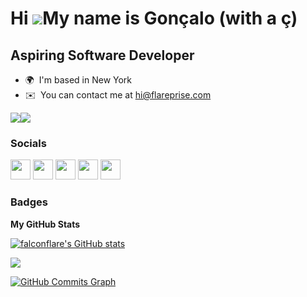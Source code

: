 Hi ![](https://user-images.githubusercontent.com/18350557/176309783-0785949b-9127-417c-8b55-ab5a4333674e.gif)My name is Gonçalo (with a ç)
==========================================================================================================================================

Aspiring Software Developer
----------------------

* 🌍  I'm based in New York
* ✉️  You can contact me at [hi@flareprise.com](mailto:hi@flareprise.com)

<a href="https://www.twitter.com/falconflare" target="_blank" rel="noreferrer"><img
src="https://img.shields.io/twitter/follow/falconflare?logo=twitter&style=for-the-badge&color=0891b2&labelColor=1c1917"
/></a><a href="https://www.twitch.tv/falconflare" target="_blank" rel="noreferrer"><img
src="https://img.shields.io/twitch/status/falconflare?logo=twitchsx&style=for-the-badge&color=0891b2&labelColor=1c1917&label=TWITCH+STATUS" /></a>


### Socials

<p align="left"> <a href="https://www.github.com/falconflare" target="_blank" rel="noreferrer"><img src="https://raw.githubusercontent.com/danielcranney/readme-generator/main/public/icons/socials/github-dark.svg" width="32" height="32" /></a> <a href="http://www.instagram.com/falconflare" target="_blank" rel="noreferrer"><img src="https://raw.githubusercontent.com/danielcranney/readme-generator/main/public/icons/socials/instagram.svg" width="32" height="32" /></a> <a href="https://www.twitter.com/falconflare" target="_blank" rel="noreferrer"><img src="https://raw.githubusercontent.com/danielcranney/readme-generator/main/public/icons/socials/twitter.svg" width="32" height="32" /></a> <a href="https://www.youtube.com/c/falconflare" target="_blank" rel="noreferrer"><img src="https://raw.githubusercontent.com/danielcranney/readme-generator/main/public/icons/socials/youtube.svg" width="32" height="32" /></a> <a href="https://www.twitch.tv/falconflare" target="_blank" rel="noreferrer"><img src="https://raw.githubusercontent.com/danielcranney/readme-generator/main/public/icons/socials/twitch.svg" width="32" height="32" /></a></p>

### Badges

<b>My GitHub Stats</b>

<a href="http://www.github.com/falconflare"><img src="https://github-readme-stats.vercel.app/api?username=falconflare&show_icons=true&hide=&count_private=true&title_color=0891b2&text_color=ffffff&icon_color=0891b2&bg_color=1c1917&hide_border=true&show_icons=true" alt="falconflare's GitHub stats" /></a>

<a href="http://www.github.com/falconflare"><img src="https://github-readme-streak-stats.herokuapp.com/?user=falconflare&stroke=ffffff&background=1c1917&ring=0891b2&fire=0891b2&currStreakNum=ffffff&currStreakLabel=0891b2&sideNums=ffffff&sideLabels=ffffff&dates=ffffff&hide_border=true" /></a>

<a href="http://www.github.com/falconflare"><img src="https://activity-graph.herokuapp.com/graph?username=falconflare&bg_color=1c1917&color=ffffff&line=0891b2&point=ffffff&area_color=1c1917&area=true&hide_border=true&custom_title=GitHub%20Commits%20Graph" alt="GitHub Commits Graph" /></a>
